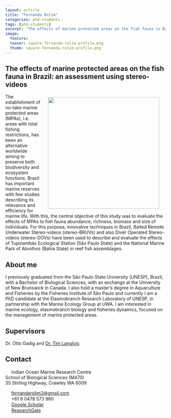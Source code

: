 ```yaml
---
layout: article
title: "Fernanda Rolim"
categories: phd-students
tags: [phd-students]
excerpt: "The effects of marine protected areas on the fish fauna in Brazil: an assessment using stereo-videos "
image:
  feature: 
  teaser: square-fernanda-rolim-profile.png
  thumb: square-fernanda-rolim-profile.png
---
```

## The effects of marine protected areas on the fish fauna in Brazil: an assessment using stereo-videos 
<img src='/images/square-fernanda-rolim-profile.png' align='right' width="350" hspace="20" vspace="10">
The establishment of no-take marine protected areas (MPAs), i.e. areas with total fishing restrictions, has been an alternative worldwide aiming to preserve both biodiversity and ecosystem functions. Brazil has important marine reserves with few studies describing its relevance and efficiency for marine life. With this, the central objective of this study was to evaluate the effects of MPAs to fish fauna abundance, richness, biomass and size of individuals. For this purpose, innovative techniques in Brazil, Baited Remote Underwater Stereo-videos (stereo-BRUVs) and also Diver Operated Stereo-videos (stereo-DOVs) have been used to describe and evaluate the effects of Tupinambás Ecological Station (São Paulo State) and the National Marine Park of Abrolhos (Bahia State) in reef fish assemblages. 

## About me
I previously graduated from the São Paulo State University (UNESP), Brazil, with a Bachelor of Biological Sciences, with an exchange at the University of New Brunswick in Canada. I also hold a master’s degree in Aquaculture and Fisheries by the Fisheries Institute of São Paulo and currently I am a PhD candidate at the Elasmobranch Research Laboratory of UNESP, in partnership with the Marine Ecology Group at UWA. I am interested in marine ecology, elasmobranch biology and fisheries dynamics, focused on the management of marine protected areas. 

## Supervisors
Dr. Otto Gadig and [Dr. Tim Langlois](https://uwamegfisheries.github.io/researchers/tim-langlois/ "Tim Langlois")

## Contact
<img src='/images/icons/building-regular.svg' width="15px"> Indian Ocean Marine Research Centre <br>
School of Biological Sciences (M470)<br>
35 Stirling Highway, Crawley WA 6009</p>

<img src='/images/icons/envelope-regular.svg' width="15px"> <a href="mailto:fernandarolim2@gmail.com"> fernandarolim2@gmail.com</a><br>
<img src='/images/icons/phone-solid.svg' width="15px"> +61 8 0478 573 960 <br>
<img src='/images/icons/google-brands.svg' width="15px"> <a href="https://scholar.google.com/citations?user=oKXj_b4AAAAJ&hl=en">Google Scholar</a><br>
<img src='/images/icons/researchgate-brands.svg' width="15px"> <a href="https://www.researchgate.net/profile/Fernanda_Rolim"> ResearchGate</a><br>

